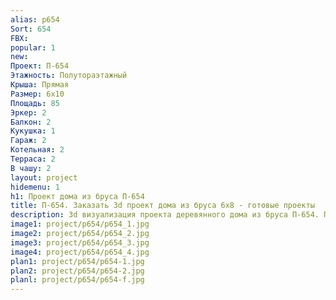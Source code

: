 ```yaml
---
alias: p654
Sort: 654
FBX: 
popular: 1
new: 
Проект: П-654
Этажность: Полутораэтажный
Крыша: Прямая
Размер: 6х10
Площадь: 85
Эркер: 2
Балкон: 2
Кукушка: 1
Гараж: 2
Котельная: 2
Терраса: 2
В чашу: 2
layout: project
hidemenu: 1
h1: Проект дома из бруса П-654
title: П-654. Заказать 3d проект дома из бруса 6х8 - готовые проекты
description: 3d визуализация проекта деревянного дома из бруса П-654. Площадь 85 м2, размер 6х8. Вы можете внести любые изменения в проект.
image1: project/p654/p654_1.jpg
image2: project/p654/p654_2.jpg
image3: project/p654/p654_3.jpg
image4: project/p654/p654_4.jpg
plan1: project/p654/p654-1.jpg
plan2: project/p654/p654-2.jpg
planl: project/p654/p654-f.jpg
---
```

